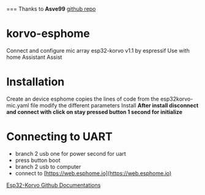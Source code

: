 === Thanks to **Asve99** [github repo](https://github.com/esphome/feature-requests/issues/2430#issuecomment-1789969831)

# korvo-esphome
Connect and configure mic array esp32-korvo v1.1 by espressif
Use with home Assistant Assist

# Installation
Create an device esphome
copies the lines of code from the esp32korvo-mic.yaml file
modify the different parameters
Install
**After install disconnect and connect with click on stay pressed button 1 second for initialize**

# Connecting to UART
- branch 2 usb one for power second for uart
- press button boot
- branch 2 usb to computer
- connect to [https://web.esphome.io](https://web.esphome.io)

[Esp32-Korvo Github Documentations](https://github.com/espressif/esp-skainet/blob/master/docs/en/hw-reference/esp32/user-guide-esp32-korvo-v1.1.md)
